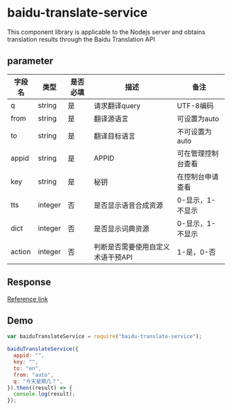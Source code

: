 # baidu-translate-service


This component library is applicable to the Nodejs server and obtains translation results through the Baidu Translation API


## parameter

字段名|	类型|	是否必填|	描述|	备注
------|------|------|------|------
q	|string|	是|	请求翻译query	|UTF-8编码
from	|string|	是|	翻译源语言|	可设置为auto
to	|string|	是|	翻译目标语言|	不可设置为auto
appid	|string|	是|	APPID|	可在管理控制台查看
key|	string|	是|	秘钥|	在控制台申请查看
tts|	integer	|否|	是否显示语音合成资源|	0-显示，1-不显示
dict|	integer|	否|	是否显示词典资源|	0-显示，1-不显示 
action|	integer|	否	|判断是否需要使用自定义术语干预API|	1-是，0-否

## Response

[Reference link](https://fanyi-api.baidu.com/product/113)


## Demo

```javascript
var baiduTranslateService = require("baidu-translate-service");

baiduTranslateService({
  appid: "",
  key: "",
  to: "en",
  from: "auto",
  q: "今天星期几？",
}).then((result) => {
  console.log(result);
});

```
